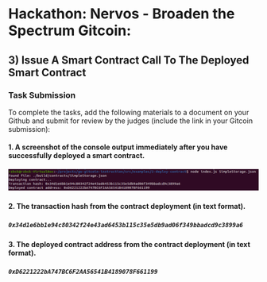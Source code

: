# Hackathon: Nervos - Broaden the Spectrum Gitcoin: 

## 3) Issue A Smart Contract Call To The Deployed Smart Contract

### Task Submission 
To complete the tasks, add the following materials to a document on your Github and submit for review by the judges (include the link in your Gitcoin submission):

#### 1. A screenshot of the console output immediately after you have successfully deployed a smart contract.
![A screenshot of the accounts you created (account list) in ckb-cli](https://github.com/Rzbck/Rzbck-Nervos/blob/main/2-%20Deploy%20A%20Simple%20Ethereum%20Smart%20Contract%20On%20Polyjuice/img/A%20screenshot%20of%20the%20console%20output%20immediately%20after%20you%20have%20successfully%20deployed%20a%20smart%20contract..PNG?raw=true)

#### 2. The transaction hash from the contract deployment (in text format).
##### `0x34d1e6bb1e94c80342f24e43ad6453b115c35e5db9ad06f349bbadcd9c3899a6` 

#### 3. The deployed contract address from the contract deployment (in text format).
##### `0xD6221222bA747BC6F2AA56541B4189078F661199`

